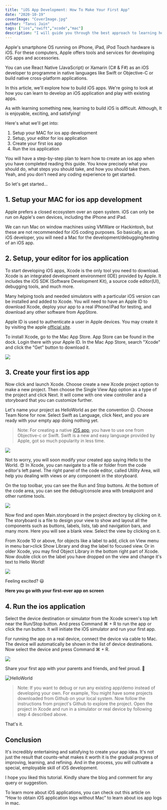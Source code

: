 ```yaml
---
title: "iOS App Development: How To Make Your First App"
date: "2020-10-19"
coverImage: "CoverImage.jpg"
author: "Tanvi Jain"
tags: ["ios","swift","xcode","mac"]
description: "I will guide you through the best approach to learning how to develop iOS apps in this post, so you can build and publish your own iOS apps from scratch."
---
```


Apple's smartphone OS running on iPhone, iPad, iPod Touch hardware is iOS. For these computers, Apple offers tools and services for developing iOS apps and accessories.

You can use React Native (JavaScript) or Xamarin (C# & F#) as an iOS developer to programme in native languages like Swift or Objective-C or build native cross-platform applications.

In this article, we'll explore how to build iOS apps. We're going to look at how you can learn to develop an iOS application and play with existing apps.

As with learning something new, learning to build iOS is difficult. Although, It is enjoyable, exciting, and satisfying!

Here's what we'll get into:

1. Setup your MAC for ios app development
2. Setup, your editor for ios application
3. Create your first ios app
4. Run the ios application

You will have a step-by-step plan to learn how to create an ios app when you have completed reading this guide. You know precisely what you should do, what steps you should take, and how you should take them. Yeah, and you don't need any coding experience to get started.

So let's get started...

## 1. Setup your MAC for ios app development

Apple prefers a closed ecosystem over an open system. iOS can only be run on Apple's own devices, including the iPhone and iPad.

We can run Mac on window machines using VMWare or Hackintosh, but these are not recommended for iOS coding purposes.
So basically, as an iOS developer, you will need a Mac for the development/debugging/testing of an iOS app.

## 2. Setup, your editor for ios application

To start developing iOS apps, Xcode is the only tool you need to download. Xcode is an integrated development environment (IDE) provided by Apple. It includes the iOS SDK (Software Development Kit), a source code editor(UI), debugging tools, and much more.

Many helping tools and needed simulators with a particular iOS version can be installed and added to Xcode.
You will need to have an Apple ID to download Xcode, deploy your app to a real iPhone/iPad for testing, and download any other software from AppStore.

Apple ID is used to authenticate a user in Apple devices. You may create it by visiting the apple [official site](https://appleid.apple.com/account#!&page=create).

To install Xcode, go to the Mac App Store. App Store can be found in the dock. Login there with your Apple ID. In the Mac App Store, search "Xcode" and click the "Get" button to download it.

![](Imag1.jpg)

## 3. Create your first ios app
Now click and launch Xcode. Choose create a new Xcode project option to make a new project. Then choose the Single View App option as a type of the project and click Next. It will come with one view controller and a storyboard that you can customize further.

Let's name your project as HelloWorld as per the convention 😉. Choose Team None for now. Select Swift as Language, click Next, and you are ready with your empty app doing nothing yet.

> Note: For creating a native [iOS app](https://www.loginradius.com/blog/async/Secure-Enclave-iOS-app/), you have to use one from Objective-c or Swift. Swift is a new and easy language provided by Apple, got so much popularity in less time.

![](Image2.jpg)

Not to worry, you will soon modify your created app saying Hello to the World. 😍
In Xcode, you can navigate to a file or folder from the code editor's left panel. The right panel of the code editor, called Utility Area, will help you dealing with views or any component in the storyboard.

On the top toolbar, you can see the Run and Stop buttons. At the bottom of the code area, you can see the debug/console area with breakpoint and other runtime tools.

![](Image6.jpg)

Now find and open Main.storyboard in the project directory by clicking on it. The storyboard is a file to design your view to show and layout all the components such as buttons, labels, lists, tab and navigation bars, and many more. Here you will see a blank view. Select the view by clicking on it. 

From Xcode 10 or above, for objects like a label to add, click on View menu in menu bar>click Show Library and drag the label to focused view. Or in older Xcode, you may find Object Library in the bottom right part of Xcode. Now double click on the label you have dropped on the view and change it's text to Hello World!

![](Image3.jpg)

Feeling excited? 😃

**Here you go with your first-ever app on screen**

## 4. Run the ios application

Select the device destination or simulator from the Xcode screen's top left near the Run/Stop button. And press Command ⌘ + R to run the app or click the run button. It will initiate the iOS simulator and run your first app.

For running the app on a real device, connect the device via cable to Mac. The device will automatically be shown in the list of device destinations. Now select the device and press Command ⌘ + R.

![](Image4.jpg)


Share your first app with your parents and friends, and feel proud. 👏 

![HelloWorld](hello_word.png)

> Note: If you want to debug or run any existing app/demo instead of developing your own. For example, You might have some projects downloaded from Github on your local system. Now follow the instructions from project's Github to explore the project. 
> Open the project in Xcode and run in a simulator or real device by following step 4 described above.

That's it. 

## Conclusion

It's incredibly entertaining and satisfying to create your app idea. It's not just the result that counts-what makes it worth it is the gradual progress of improving, learning, and refining. And in the process, you will cultivate a special, employable skill of iOS development.

I hope you liked this tutorial. Kindly share the blog and comment for any query or suggestion. 

To learn more about iOS applications, you can check out this article on “How to obtain iOS application logs without Mac” to learn about ios app logs in mac.